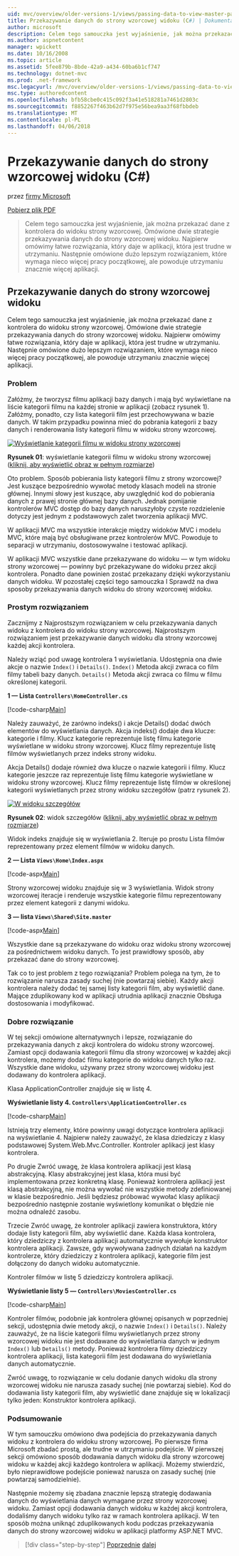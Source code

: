 ```yaml
---
uid: mvc/overview/older-versions-1/views/passing-data-to-view-master-pages-cs
title: Przekazywanie danych do strony wzorcowej widoku (C#) | Dokumentacja firmy Microsoft
author: microsoft
description: Celem tego samouczka jest wyjaśnienie, jak można przekazać dane z kontrolera do widoku strony wzorcowej. Omówione dwie strategie przekazywania danych do widoku m...
ms.author: aspnetcontent
manager: wpickett
ms.date: 10/16/2008
ms.topic: article
ms.assetid: 5fee879b-8bde-42a9-a434-60ba6b1cf747
ms.technology: dotnet-mvc
ms.prod: .net-framework
msc.legacyurl: /mvc/overview/older-versions-1/views/passing-data-to-view-master-pages-cs
msc.type: authoredcontent
ms.openlocfilehash: bfb58cbe0c415c092f3a41e518281a7461d2803c
ms.sourcegitcommit: f8852267f463b62d7f975e56bea9aa3f68fbbdeb
ms.translationtype: MT
ms.contentlocale: pl-PL
ms.lasthandoff: 04/06/2018
---
```

<a name="passing-data-to-view-master-pages-c"></a>Przekazywanie danych do strony wzorcowej widoku (C#)
====================
przez [firmy Microsoft](https://github.com/microsoft)

[Pobierz plik PDF](http://download.microsoft.com/download/e/f/3/ef3f2ff6-7424-48f7-bdaa-180ef64c3490/ASPNET_MVC_Tutorial_13_CS.pdf)

> Celem tego samouczka jest wyjaśnienie, jak można przekazać dane z kontrolera do widoku strony wzorcowej. Omówione dwie strategie przekazywania danych do strony wzorcowej widoku. Najpierw omówimy łatwe rozwiązania, który daje w aplikacji, która jest trudne w utrzymaniu. Następnie omówione dużo lepszym rozwiązaniem, które wymaga nieco więcej pracy początkowej, ale powoduje utrzymaniu znacznie więcej aplikacji.


## <a name="passing-data-to-view-master-pages"></a>Przekazywanie danych do strony wzorcowej widoku

Celem tego samouczka jest wyjaśnienie, jak można przekazać dane z kontrolera do widoku strony wzorcowej. Omówione dwie strategie przekazywania danych do strony wzorcowej widoku. Najpierw omówimy łatwe rozwiązania, który daje w aplikacji, która jest trudne w utrzymaniu. Następnie omówione dużo lepszym rozwiązaniem, które wymaga nieco więcej pracy początkowej, ale powoduje utrzymaniu znacznie więcej aplikacji.

### <a name="the-problem"></a>Problem

Załóżmy, że tworzysz filmu aplikacji bazy danych i mają być wyświetlane na liście kategorii filmu na każdej stronie w aplikacji (zobacz rysunek 1). Załóżmy, ponadto, czy lista kategorii film jest przechowywana w bazie danych. W takim przypadku powinna mieć do pobrania kategorii z bazy danych i renderowania listy kategorii filmu w widoku strony wzorcowej.


[![Wyświetlanie kategorii filmu w widoku strony wzorcowej](passing-data-to-view-master-pages-cs/_static/image2.png)](passing-data-to-view-master-pages-cs/_static/image1.png)

**Rysunek 01**: wyświetlanie kategorii filmu w widoku strony wzorcowej ([kliknij, aby wyświetlić obraz w pełnym rozmiarze](passing-data-to-view-master-pages-cs/_static/image3.png))


Oto problem. Sposób pobierania listy kategorii filmu z strony wzorcowej? Jest kuszące bezpośrednio wywołać metody klasach modeli na stronie głównej. Innymi słowy jest kuszące, aby uwzględnić kod do pobierania danych z prawej stronie głównej bazy danych. Jednak pomijanie kontrolerów MVC dostęp do bazy danych naruszyłoby czyste rozdzielenie dotyczy jest jednym z podstawowych zalet tworzenia aplikacji MVC.

W aplikacji MVC ma wszystkie interakcje między widoków MVC i modelu MVC, które mają być obsługiwane przez kontrolerów MVC. Powoduje to separacji w utrzymaniu, dostosowywalne i testować aplikacji.

W aplikacji MVC wszystkie dane przekazywane do widoku — w tym widoku strony wzorcowej — powinny być przekazywane do widoku przez akcji kontrolera. Ponadto dane powinien zostać przekazany dzięki wykorzystaniu danych widoku. W pozostałej części tego samouczka I Sprawdź na dwa sposoby przekazywania danych widoku do strony wzorcowej widoku.

### <a name="the-simple-solution"></a>Prostym rozwiązaniem

Zacznijmy z Najprostszym rozwiązaniem w celu przekazywania danych widoku z kontrolera do widoku strony wzorcowej. Najprostszym rozwiązaniem jest przekazywanie danych widoku dla strony wzorcowej każdej akcji kontrolera.

Należy wziąć pod uwagę kontrolera 1 wyświetlania. Udostępnia ona dwie akcje o nazwie `Index()` i `Details()`. `Index()` Metoda akcji zwraca co film filmy tabeli bazy danych. `Details()` Metoda akcji zwraca co filmu w filmu określonej kategorii.

**1 — Lista `Controllers\HomeController.cs`**

[!code-csharp[Main](passing-data-to-view-master-pages-cs/samples/sample1.cs)]

Należy zauważyć, że zarówno indeks() i akcje Details() dodać dwóch elementów do wyświetlania danych. Akcja indeks() dodaje dwa klucze: kategorie i filmy. Klucz kategorie reprezentuje listę filmu kategorie wyświetlane w widoku strony wzorcowej. Klucz filmy reprezentuje listę filmów wyświetlanych przez indeks strony widoku.

Akcja Details() dodaje również dwa klucze o nazwie kategorii i filmy. Klucz kategorie jeszcze raz reprezentuje listę filmu kategorie wyświetlane w widoku strony wzorcowej. Klucz filmy reprezentuje listę filmów w określonej kategorii wyświetlanych przez strony widoku szczegółów (patrz rysunek 2).


[![W widoku szczegółów](passing-data-to-view-master-pages-cs/_static/image5.png)](passing-data-to-view-master-pages-cs/_static/image4.png)

**Rysunek 02**: widok szczegółów ([kliknij, aby wyświetlić obraz w pełnym rozmiarze](passing-data-to-view-master-pages-cs/_static/image6.png))


Widok indeks znajduje się w wyświetlania 2. Iteruje po prostu Lista filmów reprezentowany przez element filmów w widoku danych.

**2 — Lista `Views\Home\Index.aspx`**

[!code-aspx[Main](passing-data-to-view-master-pages-cs/samples/sample2.aspx)]

Strony wzorcowej widoku znajduje się w 3 wyświetlania. Widok strony wzorcowej iteracje i renderuje wszystkie kategorie filmu reprezentowany przez element kategorii z danymi widoku.

**3 — lista `Views\Shared\Site.master`**

[!code-aspx[Main](passing-data-to-view-master-pages-cs/samples/sample3.aspx)]

Wszystkie dane są przekazywane do widoku oraz widoku strony wzorcowej za pośrednictwem widoku danych. To jest prawidłowy sposób, aby przekazać dane do strony wzorcowej.

Tak co to jest problem z tego rozwiązania? Problem polega na tym, że to rozwiązanie narusza zasady suchej (nie powtarzaj siebie). Każdy akcji kontrolera należy dodać tej samej listy kategorii film, aby wyświetlić dane. Mające zduplikowany kod w aplikacji utrudnia aplikacji znacznie Obsługa dostosowania i modyfikować.

### <a name="the-good-solution"></a>Dobre rozwiązanie

W tej sekcji omówione alternatywnych i lepsze, rozwiązanie do przekazywania danych z akcji kontrolera do widoku strony wzorcowej. Zamiast opcji dodawania kategorii filmu dla strony wzorcowej w każdej akcji kontrolera, możemy dodać filmu kategorie do widoku danych tylko raz. Wszystkie dane widoku, używany przez strony wzorcowej widoku jest dodawany do kontrolera aplikacji.

Klasa ApplicationController znajduje się w listę 4.

**Wyświetlanie listy 4. `Controllers\ApplicationController.cs`**

[!code-csharp[Main](passing-data-to-view-master-pages-cs/samples/sample4.cs)]

Istnieją trzy elementy, które powinny uwagi dotyczące kontrolera aplikacji na wyświetlanie 4. Najpierw należy zauważyć, że klasa dziedziczy z klasy podstawowej System.Web.Mvc.Controller. Kontroler aplikacji jest klasy kontrolera.

Po drugie Zwróć uwagę, że klasa kontrolera aplikacji jest klasą abstrakcyjną. Klasy abstrakcyjnej jest klasa, która musi być implementowana przez konkretną klasę. Ponieważ kontrolera aplikacji jest klasą abstrakcyjną, nie można wywołać nie wszystkie metody zdefiniowanej w klasie bezpośrednio. Jeśli będziesz próbować wywołać klasy aplikacji bezpośrednio następnie zostanie wyświetlony komunikat o błędzie nie można odnaleźć zasobu.

Trzecie Zwróć uwagę, że kontroler aplikacji zawiera konstruktora, który dodaje listy kategorii film, aby wyświetlić dane. Każda klasa kontrolera, który dziedziczy z kontrolera aplikacji automatycznie wywołuje konstruktor kontrolera aplikacji. Zawsze, gdy wywoływana żadnych działań na każdym kontrolerze, który dziedziczy z kontrolera aplikacji, kategorie film jest dołączony do danych widoku automatycznie.

Kontroler filmów w listę 5 dziedziczy kontrolera aplikacji.

**Wyświetlanie listy 5 — `Controllers\MoviesController.cs`**

[!code-csharp[Main](passing-data-to-view-master-pages-cs/samples/sample5.cs)]

Kontroler filmów, podobnie jak kontrolera głównej opisanych w poprzedniej sekcji, udostępnia dwie metody akcji, o nazwie `Index()` i `Details()`. Należy zauważyć, że na liście kategorii filmu wyświetlanych przez strony wzorcowej widoku nie jest dodawane do wyświetlania danych w jednym `Index()` lub `Details()` metody. Ponieważ kontrolera filmy dziedziczy kontrolera aplikacji, lista kategorii film jest dodawana do wyświetlania danych automatycznie.

Zwróć uwagę, to rozwiązanie w celu dodanie danych widoku dla strony wzorcowej widoku nie narusza zasady suchej (nie powtarzaj siebie). Kod do dodawania listy kategorii film, aby wyświetlić dane znajduje się w lokalizacji tylko jeden: Konstruktor kontrolera aplikacji.

### <a name="summary"></a>Podsumowanie

W tym samouczku omówiono dwa podejścia do przekazywania danych widoku z kontrolera do widoku strony wzorcowej. Po pierwsze firma Microsoft zbadać prostą, ale trudne w utrzymaniu podejście. W pierwszej sekcji omówiono sposób dodawania danych widoku dla strony wzorcowej widoku w każdej akcji każdego kontrolera w aplikacji. Możemy stwierdzić, było nieprawidłowe podejście ponieważ narusza on zasady suchej (nie powtarzaj samodzielnie).

Następnie możemy się zbadana znacznie lepszą strategię dodawania danych do wyświetlania danych wymagane przez strony wzorcowej widoku. Zamiast opcji dodawania danych widoku w każdej akcji kontrolera, dodaliśmy danych widoku tylko raz w ramach kontrolera aplikacji. W ten sposób można uniknąć zduplikowanych kodu podczas przekazywania danych do strony wzorcowej widoku w aplikacji platformy ASP.NET MVC.

> [!div class="step-by-step"]
> [Poprzednie](creating-page-layouts-with-view-master-pages-cs.md)
> [dalej](asp-net-mvc-views-overview-vb.md)
